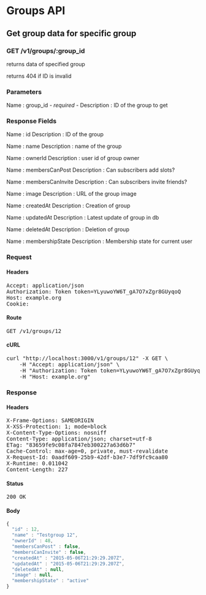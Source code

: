 # Groups API

## Get group data for specific group

### GET /v1/groups/:group_id

returns data of specified group

returns 404 if ID is invalid



### Parameters

Name : group_id *- required -*
Description : ID of the group to get


### Response Fields

Name : id
Description : ID of the group

Name : name
Description : name of the group

Name : ownerId
Description : user id of group owner

Name : membersCanPost
Description : Can subscribers add slots?

Name : membersCanInvite
Description : Can subscribers invite friends?

Name : image
Description : URL of the group image

Name : createdAt
Description : Creation of group

Name : updatedAt
Description : Latest update of group in db

Name : deletedAt
Description : Deletion of group

Name : membershipState
Description : Membership state for current user

### Request

#### Headers

<pre>Accept: application/json
Authorization: Token token=YLyuwoYW6T_gA7O7xZgr8GUyqoQ
Host: example.org
Cookie: </pre>

#### Route

<pre>GET /v1/groups/12</pre>

#### cURL

<pre class="request">curl &quot;http://localhost:3000/v1/groups/12&quot; -X GET \
	-H &quot;Accept: application/json&quot; \
	-H &quot;Authorization: Token token=YLyuwoYW6T_gA7O7xZgr8GUyqoQ&quot; \
	-H &quot;Host: example.org&quot;</pre>

### Response

#### Headers

<pre>X-Frame-Options: SAMEORIGIN
X-XSS-Protection: 1; mode=block
X-Content-Type-Options: nosniff
Content-Type: application/json; charset=utf-8
ETag: &quot;83659fe9c08fa7847eb300227a63d6b7&quot;
Cache-Control: max-age=0, private, must-revalidate
X-Request-Id: 0aadf609-25b9-42df-b3e7-7df9fc9caa80
X-Runtime: 0.011042
Content-Length: 227</pre>

#### Status

<pre>200 OK</pre>

#### Body

```javascript
{
  "id" : 12,
  "name" : "Testgroup 12",
  "ownerId" : 48,
  "membersCanPost" : false,
  "membersCanInvite" : false,
  "createdAt" : "2015-05-06T21:29:29.207Z",
  "updatedAt" : "2015-05-06T21:29:29.207Z",
  "deletedAt" : null,
  "image" : null,
  "membershipState" : "active"
}
```
